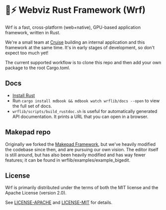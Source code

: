 # 🐢⚡ Webviz Rust Framework (Wrf)

Wrf is a fast, cross-platform (web+native), GPU-based application framework, written in Rust.

We're a small team at [Cruise](https://getcruise.com/) building an internal application and this framework at the same time. It's in early stages of development, so don't expect too much yet!

The current supported workflow is to clone this repo and then add your own package to the root Cargo.toml.

## Docs

* [Install Rust](https://www.rust-lang.org/tools/install)
* Run `cargo install mdbook && mdbook watch wrflib/docs --open` to view the full set of docs.
* `wrflib/scripts/build_rustdoc.sh` is useful for automatically generated API documentation. It prints a URL that you can open in a browser.

## Makepad repo

Originally we forked the [Makepad Framework](https://github.com/makepad/makepad), but we've heavily modified the codebase since then, and are pursuing our own vision. The editor itself is still around, but has also been heavily modified and has way fewer features; it can be found in wrflib/examples/example_bigedit.

## License

Wrf is primarily distributed under the terms of both the MIT license and the Apache License (version 2.0).

See [LICENSE-APACHE](LICENSE-APACHE) and [LICENSE-MIT](LICENSE-MIT) for details.
